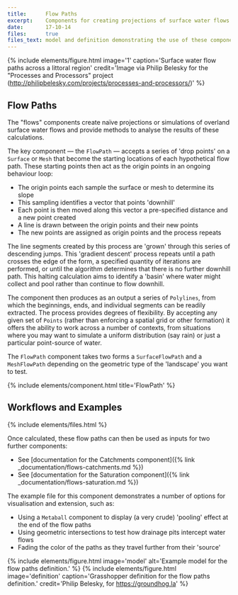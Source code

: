 ```yaml
---
title:      Flow Paths
excerpt:    Components for creating projections of surface water flows.
date:       17-10-14
files:      true
files_text: model and definition demonstrating the use of these components
---
```


{% include elements/figure.html image='1' caption='Surface water flow paths across a littoral region' credit='Image via Philip Belesky for the "Processes and Processors" project (http://philipbelesky.com/projects/processes-and-processors/)' %}

## Flow Paths

The "flows" components create naïve projections or simulations of overland surface water flows and provide methods to analyse the results of these calculations.

The key component — the `FlowPath` — accepts a series of 'drop points' on a `Surface` or `Mesh` that become the starting locations of each hypothetical flow path. These starting points then act as the origin points in an ongoing behaviour loop:

- The origin points each sample the surface or mesh to determine its slope
- This sampling identifies a vector that points 'downhill'
- Each point is then moved along this vector a pre-specified distance and a new point created
- A line is drawn between the origin points and their new points
- The new points are assigned as origin points and the process repeats

The line segments created by this process are 'grown' through this series of descending jumps. This 'gradient descent' process repeats until a path crosses the edge of the form, a specified quantity of iterations are performed, or until the algorithm determines that there is no further downhill path. This halting calculation aims to identify a 'basin' where water might collect and pool rather than continue to flow downhill.

The component then produces as an output a series of `Polylines`, from which the beginnings, ends, and individual segments can be readily extracted. The process provides degrees of flexibility. By accepting any given set of `Points` (rather than enforcing a spatial grid or other formation) it offers the ability to work across a number of contexts, from situations where you may want to simulate a uniform distribution (say rain) or just a particular point-source of water.

The `FlowPath` component takes two forms a `SurfaceFlowPath` and a `MeshFlowPath` depending on the geometric type of the 'landscape' you want to test.

{% include elements/component.html title='FlowPath' %}

## Workflows and Examples

{% include elements/files.html %}

Once calculated, these flow paths can then be used as inputs for two further components:

- See [documentation for the Catchments component]({% link _documentation/flows-catchments.md %})
- See [documentation for the Saturation component]({% link _documentation/flows-saturation.md %})

The example file for this component demonstrates a number of options for visualisation and extension, such as:

- Using a `Metaball` component to display (a very crude) 'pooling' effect at the end of the flow paths
- Using geometric intersections to test how drainage pits intercept water flows
- Fading the color of the paths as they travel further from their 'source'

{% include elements/figure.html image='model' alt='Example model for the flow paths definition.' %}
{% include elements/figure.html image='definition' caption='Grasshopper definition for the flow paths definition.' credit='Philip Belesky, for https://groundhog.la' %}
